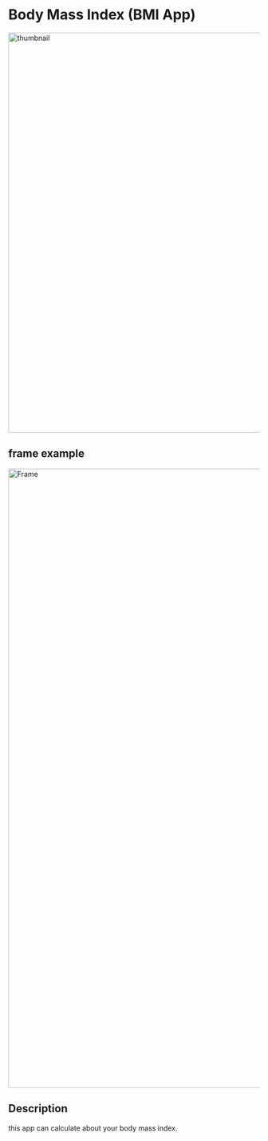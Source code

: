 # Body Mass Index (BMI App)


<img width="800" alt="thumbnail" src="https://user-images.githubusercontent.com/49404684/212546436-b6d264b2-4702-49db-b3cd-6949b621a65e.png">

## frame example

<img width="1238" alt="Frame" src="https://user-images.githubusercontent.com/49404684/212546693-660879bb-f523-4de1-9107-76362d875eb6.png">

## Description

this app can calculate about your body mass index.
